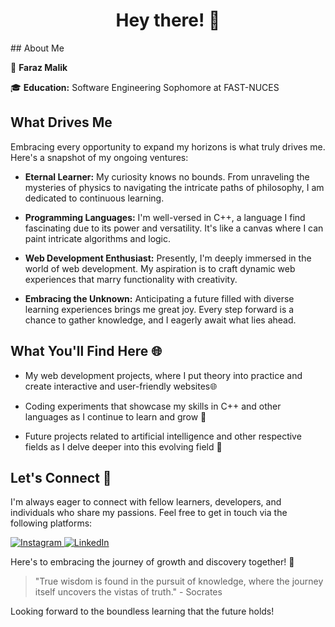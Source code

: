 <h1 align="center">Hey there! 👋</h1>
## About Me

👤 **Faraz Malik**

🎓 **Education:** Software Engineering Sophomore at FAST-NUCES

## What Drives Me

Embracing every opportunity to expand my horizons is what truly drives me. Here's a snapshot of my ongoing ventures:

- **Eternal Learner:** My curiosity knows no bounds. From unraveling the mysteries of physics to navigating the intricate paths of philosophy, I am dedicated to continuous learning.

- **Programming Languages:** I'm well-versed in C++, a language I find fascinating due to its power and versatility. It's like a canvas where I can paint intricate algorithms and logic.

- **Web Development Enthusiast:** Presently, I'm deeply immersed in the world of web development. My aspiration is to craft dynamic web experiences that marry functionality with creativity.

- **Embracing the Unknown:** Anticipating a future filled with diverse learning experiences brings me great joy. Every step forward is a chance to gather knowledge, and I eagerly await what lies ahead.

## What You'll Find Here 🌐

- My web development projects, where I put theory into practice and create interactive and user-friendly websites🌐

- Coding experiments that showcase my skills in C++ and other languages as I continue to learn and grow 🧠

- Future projects related to artificial intelligence and other respective fields as I delve deeper into this evolving field 🤖

## Let's Connect 🤝

I'm always eager to connect with fellow learners, developers, and individuals who share my passions. Feel free to get in touch via the following platforms:
<p>
  <a href="https://www.instagram.com/farax_malik/">
    <img alt="Instagram" src="https://img.shields.io/badge/Instagram-%40farax__malik-orange">
  </a>
  <a href="https://www.linkedin.com/in/faraz-malik-80b463248">
    <img alt="LinkedIn" src="https://img.shields.io/badge/LinkedIn-Faraz%20Malik-blue">
  </a>
</p>

Here's to embracing the journey of growth and discovery together! 🚀

> "True wisdom is found in the pursuit of knowledge, where the journey itself uncovers the vistas of truth." - Socrates

Looking forward to the boundless learning that the future holds!
